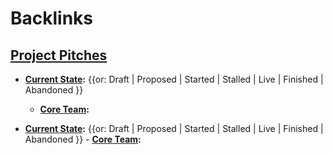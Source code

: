 
# Backlinks
## [Project Pitches](<Project Pitches.md>)
- **[Current State](<Current State.md>):** {{or: Draft | Proposed | Started | Stalled | Live | Finished | Abandoned }}
    - **[Core Team](<Core Team.md>):**

- **[Current State](<Current State.md>):** {{or: Draft | Proposed | Started | Stalled | Live | Finished | Abandoned }}
        - **[Core Team](<Core Team.md>):**

